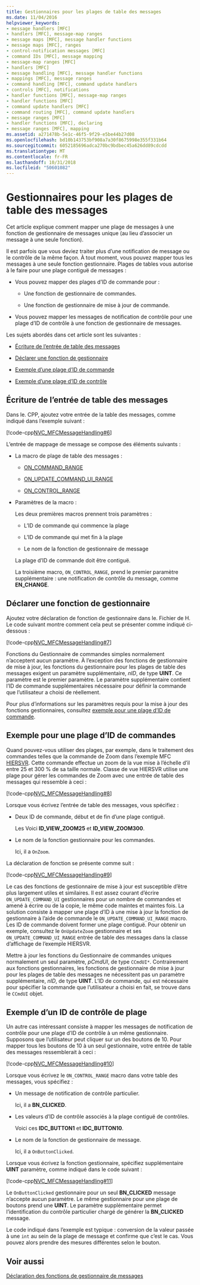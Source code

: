 ```yaml
---
title: Gestionnaires pour les plages de table des messages
ms.date: 11/04/2016
helpviewer_keywords:
- message handlers [MFC]
- handlers [MFC], message-map ranges
- message maps [MFC], message handler functions
- message maps [MFC], ranges
- control-notification messages [MFC]
- command IDs [MFC], message mapping
- message-map ranges [MFC]
- handlers [MFC]
- message handling [MFC], message handler functions
- mappings [MFC], message ranges
- command handling [MFC], command update handlers
- controls [MFC], notifications
- handler functions [MFC], message-map ranges
- handler functions [MFC]
- command update handlers [MFC]
- command routing [MFC], command update handlers
- message ranges [MFC]
- handler functions [MFC], declaring
- message ranges [MFC], mapping
ms.assetid: a271478b-5e1c-46f5-9f29-e5be44b27d08
ms.openlocfilehash: bd10b143753bf908a7a30f8675998e355f331b64
ms.sourcegitcommit: 6052185696adca270bc9bdbec45a626dd89cdcdd
ms.translationtype: MT
ms.contentlocale: fr-FR
ms.lasthandoff: 10/31/2018
ms.locfileid: "50601082"
---
```

# <a name="handlers-for-message-map-ranges"></a>Gestionnaires pour les plages de table des messages

Cet article explique comment mapper une plage de messages à une fonction de gestionnaire de messages unique (au lieu d’associer un message à une seule fonction).

Il est parfois que vous deviez traiter plus d’une notification de message ou le contrôle de la même façon. À tout moment, vous pouvez mapper tous les messages à une seule fonction gestionnaire. Plages de tables vous autorise à le faire pour une plage contiguë de messages :

- Vous pouvez mapper des plages d’ID de commande pour :

   - Une fonction de gestionnaire de commandes.

   - Une fonction de gestionnaire de mise à jour de commande.

- Vous pouvez mapper les messages de notification de contrôle pour une plage d’ID de contrôle à une fonction de gestionnaire de messages.

Les sujets abordés dans cet article sont les suivantes :

- [Écriture de l’entrée de table des messages](#_core_writing_the_message.2d.map_entry)

- [Déclarer une fonction de gestionnaire](#_core_declaring_the_handler_function)

- [Exemple d’une plage d’ID de commande](#_core_example_for_a_range_of_command_ids)

- [Exemple d’une plage d’ID de contrôle](#_core_example_for_a_range_of_control_ids)

##  <a name="_core_writing_the_message.2d.map_entry"></a> Écriture de l’entrée de table des messages

Dans le. CPP, ajoutez votre entrée de la table des messages, comme indiqué dans l’exemple suivant :

[!code-cpp[NVC_MFCMessageHandling#6](../mfc/codesnippet/cpp/handlers-for-message-map-ranges_1.cpp)]

L’entrée de mappage de message se compose des éléments suivants :

- La macro de plage de table des messages :

   - [ON_COMMAND_RANGE](reference/message-map-macros-mfc.md#on_command_range)

   - [ON_UPDATE_COMMAND_UI_RANGE](reference/message-map-macros-mfc.md#on_update_command_ui_range)

   - [ON_CONTROL_RANGE](reference/message-map-macros-mfc.md#on_control_range)

- Paramètres de la macro :

   Les deux premières macros prennent trois paramètres :

   - L’ID de commande qui commence la plage

   - L’ID de commande qui met fin à la plage

   - Le nom de la fonction de gestionnaire de message

   La plage d’ID de commande doit être contiguë.

   La troisième macro, `ON_CONTROL_RANGE`, prend le premier paramètre supplémentaire : une notification de contrôle du message, comme **EN_CHANGE**.

##  <a name="_core_declaring_the_handler_function"></a> Déclarer une fonction de gestionnaire

Ajoutez votre déclaration de fonction de gestionnaire dans le. Fichier de H. Le code suivant montre comment cela peut se présenter comme indiqué ci-dessous :

[!code-cpp[NVC_MFCMessageHandling#7](../mfc/codesnippet/cpp/handlers-for-message-map-ranges_2.h)]

Fonctions du Gestionnaire de commandes simples normalement n’acceptent aucun paramètre. À l’exception des fonctions de gestionnaire de mise à jour, les fonctions du gestionnaire pour les plages de table des messages exigent un paramètre supplémentaire, *nID*, de type **UINT**. Ce paramètre est le premier paramètre. Le paramètre supplémentaire contient l’ID de commande supplémentaires nécessaire pour définir la commande que l’utilisateur a choisi de réellement.

Pour plus d’informations sur les paramètres requis pour la mise à jour des fonctions gestionnaires, consultez [exemple pour une plage d’ID de commande](#_core_example_for_a_range_of_command_ids).

##  <a name="_core_example_for_a_range_of_command_ids"></a> Exemple pour une plage d’ID de commandes

Quand pouvez-vous utiliser des plages, par exemple, dans le traitement des commandes telles que la commande de Zoom dans l’exemple MFC [HIERSVR](../visual-cpp-samples.md). Cette commande effectue un zoom de la vue mise à l’échelle d’il entre 25 et 300 % de sa taille normale. Classe de vue HIERSVR utilise une plage pour gérer les commandes de Zoom avec une entrée de table des messages qui ressemble à ceci :

[!code-cpp[NVC_MFCMessageHandling#8](../mfc/codesnippet/cpp/handlers-for-message-map-ranges_3.cpp)]

Lorsque vous écrivez l’entrée de table des messages, vous spécifiez :

- Deux ID de commande, début et de fin d’une plage contiguë.

   Les Voici **ID_VIEW_ZOOM25** et **ID_VIEW_ZOOM300**.

- Le nom de la fonction gestionnaire pour les commandes.

   Ici, il a `OnZoom`.

La déclaration de fonction se présente comme suit :

[!code-cpp[NVC_MFCMessageHandling#9](../mfc/codesnippet/cpp/handlers-for-message-map-ranges_4.h)]

Le cas des fonctions de gestionnaire de mise à jour est susceptible d’être plus largement utiles et similaires. Il est assez courant d’écrire `ON_UPDATE_COMMAND_UI` gestionnaires pour un nombre de commandes et amené à écrire ou de la copie, le même code maintes et maintes fois. La solution consiste à mapper une plage d’ID à une mise à jour la fonction de gestionnaire à l’aide de commande le `ON_UPDATE_COMMAND_UI_RANGE` macro. Les ID de commande doivent former une plage contiguë. Pour obtenir un exemple, consultez le `OnUpdateZoom` gestionnaire et ses `ON_UPDATE_COMMAND_UI_RANGE` entrée de table des messages dans la classe d’affichage de l’exemple HIERSVR.

Mettre à jour les fonctions du Gestionnaire de commandes uniques normalement un seul paramètre, *pCmdUI*, de type `CCmdUI*`. Contrairement aux fonctions gestionnaires, les fonctions de gestionnaire de mise à jour pour les plages de table des messages ne nécessitent pas un paramètre supplémentaire, *nID*, de type **UINT**. L’ID de commande, qui est nécessaire pour spécifier la commande que l’utilisateur a choisi en fait, se trouve dans le `CCmdUI` objet.

##  <a name="_core_example_for_a_range_of_control_ids"></a> Exemple d’un ID de contrôle de plage

Un autre cas intéressant consiste à mapper les messages de notification de contrôle pour une plage d’ID de contrôle à un même gestionnaire. Supposons que l’utilisateur peut cliquer sur un des boutons de 10. Pour mapper tous les boutons de 10 à un seul gestionnaire, votre entrée de table des messages ressemblerait à ceci :

[!code-cpp[NVC_MFCMessageHandling#10](../mfc/codesnippet/cpp/handlers-for-message-map-ranges_5.cpp)]

Lorsque vous écrivez le `ON_CONTROL_RANGE` macro dans votre table des messages, vous spécifiez :

- Un message de notification de contrôle particulier.

   Ici, il a **BN_CLICKED**.

- Les valeurs d’ID de contrôle associés à la plage contiguë de contrôles.

   Voici ces **IDC_BUTTON1** et **IDC_BUTTON10**.

- Le nom de la fonction de gestionnaire de message.

   Ici, il a `OnButtonClicked`.

Lorsque vous écrivez la fonction gestionnaire, spécifiez supplémentaire **UINT** paramètre, comme indiqué dans le code suivant :

[!code-cpp[NVC_MFCMessageHandling#11](../mfc/codesnippet/cpp/handlers-for-message-map-ranges_6.cpp)]

Le `OnButtonClicked` gestionnaire pour un seul **BN_CLICKED** message n’accepte aucun paramètre. Le même gestionnaire pour une plage de boutons prend une **UINT**. Le paramètre supplémentaire permet l’identification du contrôle particulier chargé de générer la **BN_CLICKED** message.

Le code indiqué dans l’exemple est typique : conversion de la valeur passée à une `int` au sein de la plage de message et confirme que c’est le cas. Vous pouvez alors prendre des mesures différentes selon le bouton.

## <a name="see-also"></a>Voir aussi

[Déclaration des fonctions de gestionnaire de messages](../mfc/declaring-message-handler-functions.md)
